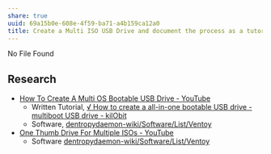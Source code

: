 ```yaml
---
share: true
uuid: 69a15b0e-608e-4f59-ba71-a4b159ca12a0
title: Create a Multi ISO USB Drive and document the process as a tutorial
---
```

No File Found

## Research

* [How To Create A Multi OS Bootable USB Drive - YouTube](https://www.youtube.com/watch?v=Xf2Qdpv6P20)
	* Written Tutorial, [√ How to create a all-in-one bootable USB drive - multiboot USB drive - kilObit](https://kil0bit.blogspot.com/2022/05/how-to-create-all-in-one-bootable-usb.html)
	* Software, [dentropydaemon-wiki/Software/List/Ventoy](/undefined)
* [One Thumb Drive For Multiple ISOs - YouTube](https://www.youtube.com/watch?v=3isvLpUic-c)
	* Software [dentropydaemon-wiki/Software/List/Ventoy](/undefined)